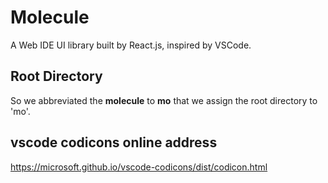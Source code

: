 # Molecule

A Web IDE UI library built by React.js, inspired by VSCode.

## Root Directory

So we abbreviated the **molecule** to **mo** that we assign the root directory to 'mo'.

## vscode codicons online address

<https://microsoft.github.io/vscode-codicons/dist/codicon.html>

